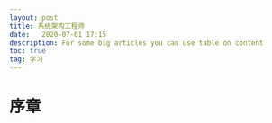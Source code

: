 ```yaml
---
layout: post
title: 系统架构工程师
date:   2020-07-01 17:15
description: For some big articles you can use table on content
toc: true
tag: 学习
---
```


# 序章